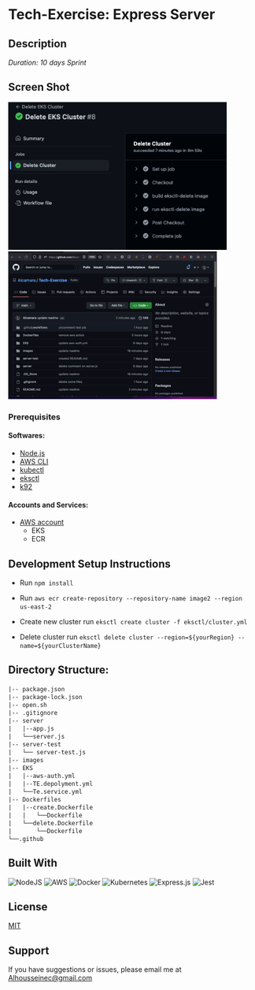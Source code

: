 # Tech-Exercise: Express Server

## Description

_Duration: 10 days Sprint_


## Screen Shot


<img src='https://github.com/Alcamara/Tech-Exercise/blob/main/images/Screen%20Shot%202022-11-17%20at%205.38.39%20AM.png' height='300'>

<img src='https://github.com/Alcamara/Tech-Exercise/blob/main/images/Create%26Deploy-cluster.gif' height='300'>

### Prerequisites

#### Softwares:

- [Node.js](https://nodejs.org/en/)
- [AWS CLI](https://aws.amazon.com/cli/)
- [kubectl](https://kubernetes.io/docs/tasks/tools/)
- [eksctl](https://github.com/weaveworks/eksctl)
- [k92](https://k9scli.io/topics/install/)

#### Accounts and Services:
- [AWS account](https://aws.amazon.com/free/)
    - EKS
    - ECR


## Development Setup Instructions

- Run `npm install`

- Run `aws ecr create-repository --repository-name image2 --region us-east-2`                                    

- Create new cluster run `eksctl create cluster -f eksctl/cluster.yml `

- Delete cluster run `eksctl delete cluster --region=${yourRegion} --name=${yourClusterName}`

## Directory Structure:
```
|-- package.json
|-- package-lock.json
|-- open.sh
|-- .gitignore
|-- server
|   |--app.js
|   └──server.js
|-- server-test
|   └── server-test.js
|-- images
|-- EKS
|   |--aws-auth.yml
|   |--TE.depolyment.yml
|   └──Te.service.yml
|-- Dockerfiles
|   |--create.Dockerfile
|   |   └──Dockerfile
|   └──delete.Dockerfile
|       └──Dockerfile
└──.github
```

## Built With

![NodeJS](https://img.shields.io/badge/node.js-6DA55F?style=for-the-badge&logo=node.js&logoColor=white)
![AWS](https://img.shields.io/badge/Amazon_AWS-FF9900?style=for-the-badge&logo=amazonaws&logoColor=white)
![Docker](https://img.shields.io/badge/docker-%230db7ed.svg?style=for-the-badge&logo=docker&logoColor=white)
![Kubernetes](https://img.shields.io/badge/kubernetes-%23326ce5.svg?style=for-the-badge&logo=kubernetes&logoColor=white)
![Express.js](https://img.shields.io/badge/express.js-%23404d59.svg?style=for-the-badge&logo=express&logoColor=%2361DAFB)
![Jest](https://img.shields.io/badge/-jest-%23C21325?style=for-the-badge&logo=jest&logoColor=white)

## License
[MIT](https://choosealicense.com/licenses/mit/)

## Support
If you have suggestions or issues, please email me at Alhousseinec@gmail.com
